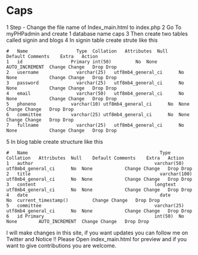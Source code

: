 # Caps

1 Step - Change the file name of Index_main.html to index.php
2 Go To myPHPadmin and create 1 database name caps
3 Then create two tables called signin and blogs
4 In signin table create strute like this

	#	Name	              Type	Collation	Attributes	Null	Default	Comments	Extra	Action
	1	id                  Primary	int(50)			No	None		AUTO_INCREMENT	Change Change	Drop Drop	
	2	username	          varchar(25)	utf8mb4_general_ci		No	None			Change Change	Drop Drop	
	3	password	          varchar(25)	utf8mb4_general_ci		No	None			Change Change	Drop Drop	
	4	email	              varchar(50)	utf8mb4_general_ci		No	None			Change Change	Drop Drop	
	5	phoneno	            varchar(10)	utf8mb4_general_ci		No	None			Change Change	Drop Drop	
	6	committee         	varchar(25)	utf8mb4_general_ci		No	None			Change Change	Drop Drop	
	7	fullname	          varchar(25)	utf8mb4_general_ci		No	None			Change Change	Drop Drop	

5 In blog table create structure like this

	#	Name	                                             Type	Collation	Attributes	Null	Default	Comments	Extra	Action
	1	author	                                           varchar(50)	utf8mb4_general_ci		No	None			Change Change	Drop Drop	
	2	title	                                             varchar(100)	utf8mb4_general_ci		No	None			Change Change	Drop Drop	
	3	content	                                           longtext	utf8mb4_general_ci		No	None			Change Change	Drop Drop	
	4	date	                                             date			No	current_timestamp()			Change Change	Drop Drop	
	5	committee                                          varchar(25)	utf8mb4_general_ci		No	None			Change Change	Drop Drop	
	6	id Primary	                                       int(50)	No	None		AUTO_INCREMENT	Change Change	Drop Drop
  
  I will make changes in this site, if you want updates you can follow me on Twitter and Notice !! Please Open index_main.html for preview and if you want to give contributions you are welcome.
